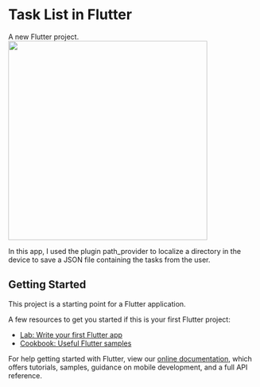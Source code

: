 # Task List in Flutter

A new Flutter project.
<img src="https://user-images.githubusercontent.com/26288178/159616728-f6abc9e9-66f9-4456-881e-89978374bcff.gif" width="400">

In this app, I used the plugin path_provider to localize a directory in the device to save a JSON file containing the tasks from the user.

## Getting Started

This project is a starting point for a Flutter application.

A few resources to get you started if this is your first Flutter project:

- [Lab: Write your first Flutter app](https://flutter.dev/docs/get-started/codelab)
- [Cookbook: Useful Flutter samples](https://flutter.dev/docs/cookbook)

For help getting started with Flutter, view our
[online documentation](https://flutter.dev/docs), which offers tutorials,
samples, guidance on mobile development, and a full API reference.
